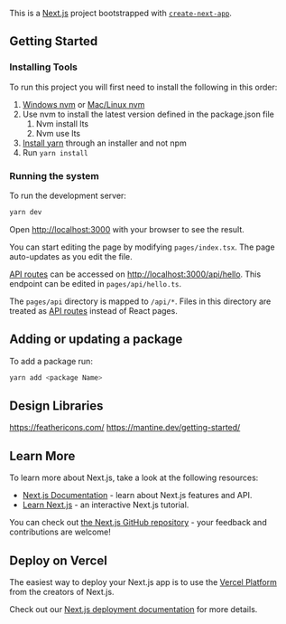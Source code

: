 This is a [Next.js](https://nextjs.org/) project bootstrapped with [`create-next-app`](https://github.com/vercel/next.js/tree/canary/packages/create-next-app).

## Getting Started

### Installing Tools
To run this project you will first need to install the following in this order:
1. [Windows nvm](https://github.com/coreybutler/nvm-windows) or [Mac/Linux nvm](https://github.com/nvm-sh/nvm)
2. Use nvm to install the latest version defined in the package.json file
   1. Nvm install lts 
   2. Nvm use lts
3. [Install yarn](https://classic.yarnpkg.com/lang/en/docs/install/#windows-stable) through an installer and not npm
4. Run ```yarn install```

### Running the system
To run the development server:

```bash
yarn dev
```

Open [http://localhost:3000](http://localhost:3000) with your browser to see the result.

You can start editing the page by modifying `pages/index.tsx`. The page auto-updates as you edit the file.

[API routes](https://nextjs.org/docs/api-routes/introduction) can be accessed on [http://localhost:3000/api/hello](http://localhost:3000/api/hello). This endpoint can be edited in `pages/api/hello.ts`.

The `pages/api` directory is mapped to `/api/*`. Files in this directory are treated as [API routes](https://nextjs.org/docs/api-routes/introduction) instead of React pages.

## Adding or updating a package 

To add a package run:
```bash
yarn add <package Name>
```

## Design Libraries
https://feathericons.com/
https://mantine.dev/getting-started/

## Learn More

To learn more about Next.js, take a look at the following resources:

- [Next.js Documentation](https://nextjs.org/docs) - learn about Next.js features and API.
- [Learn Next.js](https://nextjs.org/learn) - an interactive Next.js tutorial.

You can check out [the Next.js GitHub repository](https://github.com/vercel/next.js/) - your feedback and contributions are welcome!

## Deploy on Vercel

The easiest way to deploy your Next.js app is to use the [Vercel Platform](https://vercel.com/new?utm_medium=default-template&filter=next.js&utm_source=create-next-app&utm_campaign=create-next-app-readme) from the creators of Next.js.

Check out our [Next.js deployment documentation](https://nextjs.org/docs/deployment) for more details.

